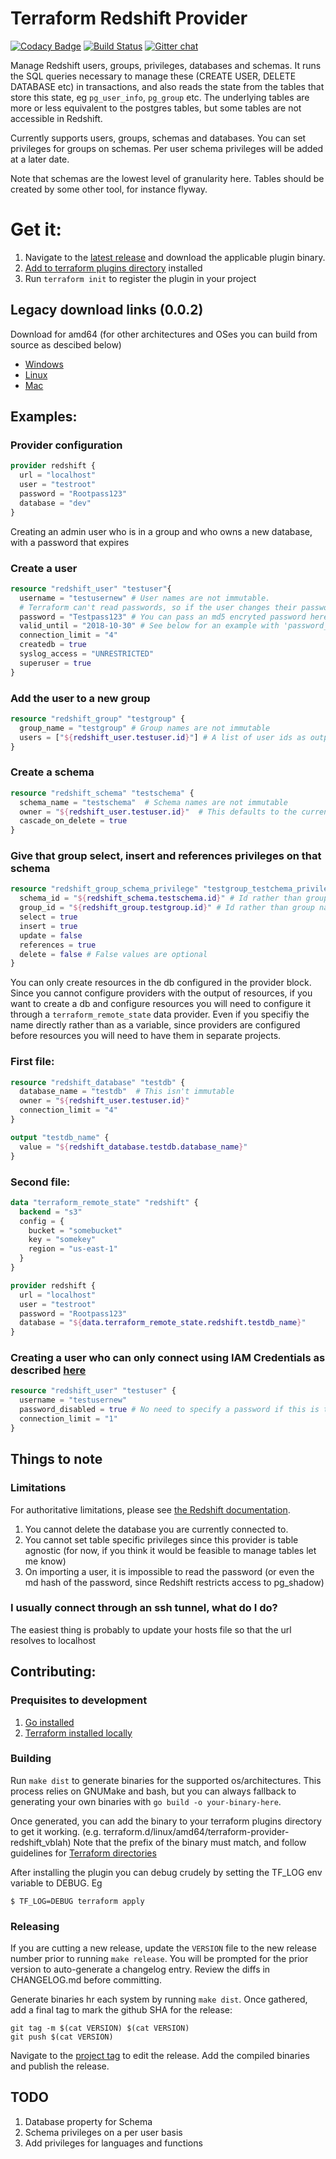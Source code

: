 # Terraform Redshift Provider

[![Codacy Badge](https://api.codacy.com/project/badge/Grade/076b7e35151040f1802b500f218950d1)](https://www.codacy.com/app/frankfarrell/terraform-provider-redshift?utm_source=github.com&amp;utm_medium=referral&amp;utm_content=frankfarrell/terraform-provider-redshift&amp;utm_campaign=Badge_Grade)
[![Build Status](https://travis-ci.org/frankfarrell/terraform-provider-redshift.svg?branch=master)](https://travis-ci.org/frankfarrell/terraform-provider-redshift)
[![Gitter chat](https://badges.gitter.im/gitterHQ/gitter.svg)](https://gitter.im/terraform-redshift-provider)

Manage Redshift users, groups, privileges, databases and schemas. It runs the SQL queries necessary to manage these (CREATE USER, DELETE DATABASE etc)
in transactions, and also reads the state from the tables that store this state, eg `pg_user_info`, `pg_group` etc. The underlying tables are more or less equivalent to the postgres tables,
but some tables are not accessible in Redshift.

Currently supports users, groups, schemas and databases. You can set privileges for groups on schemas. Per user schema privileges will be added at a later date.

Note that schemas are the lowest level of granularity here. Tables should be created by some other tool, for instance flyway.

# Get it:

1. Navigate to the [latest release][latest_release] and download the applicable
   plugin binary.
1. [Add to terraform plugins directory][installing_plugin] installed
1. Run `terraform init` to register the plugin in your project


## Legacy download links (0.0.2)

Download for amd64 (for other architectures and OSes you can build from source as descibed below)
* [Windows](https://github.com/frankfarrell/terraform-provider-redshift/raw/cff73548b/dist/windows/amd64/terraform-provider-redshift_v0.0.2_x4.exe)
* [Linux](https://github.com/frankfarrell/terraform-provider-redshift/raw/cff73548b/dist/linux/amd64/terraform-provider-redshift_v0.0.2_x4)
* [Mac](https://github.com/frankfarrell/terraform-provider-redshift/raw/cff73548b/dist/darwin/amd64/terraform-provider-redshift_v0.0.1_x4)

## Examples:

### Provider configuration

```terraform
provider redshift {
  url = "localhost"
  user = "testroot"
  password = "Rootpass123"
  database = "dev"
}
```

Creating an admin user who is in a group and who owns a new database, with a password that expires

### Create a user

```terraform
resource "redshift_user" "testuser"{
  username = "testusernew" # User names are not immutable.
  # Terraform can't read passwords, so if the user changes their password it will not be picked up. One caveat is that when the user name is changed, the password is reset to this value
  password = "Testpass123" # You can pass an md5 encryted password here by prefixing the hash with md5
  valid_until = "2018-10-30" # See below for an example with 'password_disabled'
  connection_limit = "4"
  createdb = true
  syslog_access = "UNRESTRICTED"
  superuser = true
}
```

### Add the user to a new group

```terraform
resource "redshift_group" "testgroup" {
  group_name = "testgroup" # Group names are not immutable
  users = ["${redshift_user.testuser.id}"] # A list of user ids as output by terraform (from the pg_user_info table), not a list of usernames (they are not immnutable)
}
```

### Create a schema

```terraform
resource "redshift_schema" "testschema" {
  schema_name = "testschema"  # Schema names are not immutable
  owner = "${redshift_user.testuser.id}"  # This defaults to the current user (eg as specified in the provider config) if empty
  cascade_on_delete = true
}
```

### Give that group select, insert and references privileges on that schema

```terraform
resource "redshift_group_schema_privilege" "testgroup_testchema_privileges" {
  schema_id = "${redshift_schema.testschema.id}" # Id rather than group name
  group_id = "${redshift_group.testgroup.id}" # Id rather than group name
  select = true
  insert = true
  update = false
  references = true
  delete = false # False values are optional
}
```

You can only create resources in the db configured in the provider block. Since you cannot configure providers with the output of resources,
if you want to create a db and configure resources you will need to configure it through a `terraform_remote_state` data provider. Even if you
specifiy the name directly rather than as a variable, since providers are configured before resources you will need to have them in separate projects.

### First file:

```terraform
resource "redshift_database" "testdb" {
  database_name = "testdb"  # This isn't immutable
  owner = "${redshift_user.testuser.id}"
  connection_limit = "4"
}

output "testdb_name" {
  value = "${redshift_database.testdb.database_name}"
}
```

### Second file:

```terraform
data "terraform_remote_state" "redshift" {
  backend = "s3"
  config = {
    bucket = "somebucket"
    key = "somekey"
    region = "us-east-1"
  }
}

provider redshift {
  url = "localhost"
  user = "testroot"
  password = "Rootpass123"
  database = "${data.terraform_remote_state.redshift.testdb_name}"
}
```

### Creating a user who can only connect using IAM Credentials as described [here](https://docs.aws.amazon.com/redshift/latest/mgmt/generating-user-credentials.html)

```terraform
resource "redshift_user" "testuser" {
  username = "testusernew"
  password_disabled = true # No need to specify a password if this is true
  connection_limit = "1"
}
```

## Things to note
### Limitations
For authoritative limitations, please see [the Redshift documentation](https://docs.aws.amazon.com/redshift/index.html).
1) You cannot delete the database you are currently connected to.
2) You cannot set table specific privileges since this provider is table agnostic (for now, if you think it would be feasible to manage tables let me know)
3) On importing a user, it is impossible to read the password (or even the md hash of the password, since Redshift restricts access to pg_shadow)

### I usually connect through an ssh tunnel, what do I do?
The easiest thing is probably to update your hosts file so that the url resolves to localhost

## Contributing:

### Prequisites to development
1. [Go installed](https://golang.org/dl/)
2. [Terraform installed locally](https://www.terraform.io/downloads.html)

### Building
Run `make dist` to generate binaries for the supported os/architectures. This
process relies on GNUMake and bash, but you can always fallback to generating
your own binaries with `go build -o your-binary-here`.

Once generated, you can add the binary to your terraform plugins directory to
get it working. (e.g.
terraform.d/linux/amd64/terraform-provider-redshift_vblah) Note that the prefix
of the binary must match, and follow guidelines for [Terraform
directories][installing_plugin]

After installing the plugin you can debug crudely by setting the TF_LOG env
variable to DEBUG. Eg

```
$ TF_LOG=DEBUG terraform apply
```

### Releasing
If you are cutting a new release, update the `VERSION` file to the new release
number prior to running `make release`. You will be prompted for the prior
version to auto-generate a changelog entry. Review the diffs in CHANGELOG.md
before committing.

Generate binaries hr each system by running `make dist`. Once gathered,
add a final tag to mark the github SHA for the release:

```
git tag -m $(cat VERSION) $(cat VERSION)
git push $(cat VERSION)
```

Navigate to the [project tag](https://github.com/coopergillan/terraform-provider-redshift/tags) to edit the release. Add the compiled binaries and publish the release.


## TODO
1. Database property for Schema
2. Schema privileges on a per user basis
3. Add privileges for languages and functions

[installing_plugin]: https://www.terraform.io/docs/extend/how-terraform-works.html#implied-local-mirror-directories

[latest_release]: https://github.com/coopergillan/terraform-provider-redshift/releases/tag/1.0.0
